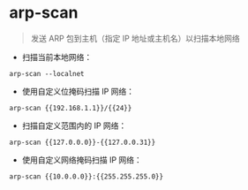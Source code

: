 # arp-scan

> 发送 ARP 包到主机（指定 IP 地址或主机名）以扫描本地网络

- 扫描当前本地网络：

`arp-scan --localnet`

- 使用自定义位掩码扫描 IP 网络：

`arp-scan {{192.168.1.1}}/{{24}}`

- 扫描自定义范围内的 IP 网络：

`arp-scan {{127.0.0.0}}-{{127.0.0.31}}`

- 使用自定义网络掩码扫描 IP 网络：

`arp-scan {{10.0.0.0}}:{{255.255.255.0}}`

[#]: contributors: ([琳小梁]，[Datura stramonium L.])